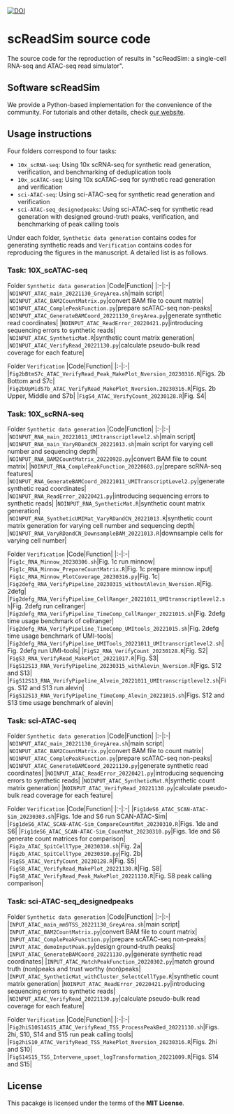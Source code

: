 [![DOI](https://zenodo.org/badge/DOI/10.5281/zenodo.7824380.svg)](https://doi.org/10.5281/zenodo.7824380)

# scReadSim source code
The source code for the reproduction of results in "scReadSim: a single-cell RNA-seq and ATAC-seq read simulator".

## Software scReadSim
We provide a Python-based implementation for the convenience of the community. For tutorials and other details, check [our website](http://screadsim.readthedocs.io/).


## Usage instructions

Four folders correspond to four tasks:
- `10x_scRNA-seq`: Using 10x scRNA-seq for synthetic read generation, verification, and benchmarking of deduplication tools
- `10x_scATAC-seq`: Using 10x scATAC-seq for synthetic read generation and verification
- `sci-ATAC-seq`: Using sci-ATAC-seq for synthetic read generation and verification
- `sci-ATAC-seq_designedpeaks`: Using sci-ATAC-seq for synthetic read generation with designed ground-truth peaks, verification, and benchmarking of peak calling tools

Under each folder, `Synthetic data generation` contains codes for generating synthetic reads and `Verification` contains codes for reproducing the figures in the manuscript. A detailed list is as follows.

### Task: 10X_scATAC-seq
Folder `Synthetic data generation`
|Code|Function|
|:-|:-|
|`NOINPUT_ATAC_main_20221130_GreyArea.sh`|main script| 
|`NOINPUT_ATAC_BAM2CountMatrix.py`|convert BAM file to count matrix|
|`NOINPUT_ATAC_ComplePeakFunction.py`|prepare scATAC-seq non-peaks|
|`NOINPUT_ATAC_GenerateBAMCoord_20221130_GreyArea.py`|generate synthetic read coordinates|
|`NOINPUT_ATAC_ReadError_20220421.py`|introducing sequencing errors to synthetic reads|
|`NOINPUT_ATAC_SyntheticMat.R`|synthetic count matrix generation|
|`NOINPUT_ATAC_VerifyRead_20221130.py`|calculate pseudo-bulk read coverage for each feature|

Folder `Verification`
|Code|Function|
|:-|:-|
|`Fig2bBtmS7c_ATAC_VerifyRead_Peak_MakePlot_Nversion_20230316.R`|Figs. 2b Bottom and S7c| 
|`Fig2bUpMidS7b_ATAC_VerifyRead_MakePlot_Nversion.20230316.R`|Figs. 2b Upper, Middle and S7b|
|`FigS4_ATAC_VerifyCount_20230128.R`|Fig. S4|


### Task: 10X_scRNA-seq
Folder `Synthetic data generation`
|Code|Function|
|:-|:-|
|`NOINPUT_RNA_main_20221011_UMItranscriptlevel2.sh`|main script|
|`NOINPUT_RNA_main_VaryRDandCN_20221013.sh`|main script for varying cell number and sequencing depth| 
|`NOINPUT_RNA_BAM2CountMatrix_20220928.py`|convert BAM file to count matrix|
|`NOINPUT_RNA_ComplePeakFunction_20220603.py`|prepare scRNA-seq features|
|`NOINPUT_RNA_GenerateBAMCoord_20221011_UMITranscriptLevel2.py`|generate synthetic read coordinates|
|`NOINPUT_RNA_ReadError_20220421.py`|introducing sequencing errors to synthetic reads|
|`NOINPUT_RNA_SyntheticMat.R`|synthetic count matrix generation|
|`NOINPUT_RNA_SyntheticUMIMat_VaryRDandCN_20221013.R`|synthetic count matrix generation for varying cell number and sequencing depth|
|`NOINPUT_RNA_VaryRDandCN_DownsampleBAM_20221013.R`|downsample cells for varying cell number|

Folder `Verification`
|Code|Function|
|:-|:-|
|`Fig1c_RNA_Minnow_20230306.sh`|Fig. 1c run minnow| 
|`Fig1c_RNA_Minnow_PrepareCountMatrix.R`|Fig. 1c prepare minnow input|
|`Fig1c_RNA_Minnow_PlotCoverage_20230316.py`|Fig. 1c|
|`Fig2defg_RNA_VerifyPipeline_20230315_withoutAlevin_Nversion.R`|Fig. 2defg|
|`Fig2defg_RNA_VerifyPipeline_CellRanger_20221011_UMItranscriptlevel2.sh`|Fig. 2defg run cellranger|
|`Fig2defg_RNA_VerifyPipeline_TimeComp_CellRanger_20221015.sh`|Fig. 2defg time usage benchmark of cellranger|
|`Fig2defg_RNA_VerifyPipeline_TimeComp_UMItools_20221015.sh`|Fig. 2defg time usage benchmark of UMI-tools|
|`Fig2defg_RNA_VerifyPipeline_UMITools_20221011_UMItranscriptlevel2.sh`|Fig. 2defg run UMI-tools|
|`FigS2_RNA_VerifyCount_20230128.R`|Fig. S2|
|`FigS3_RNA_VerifyRead_MakePlot_20221017.R`|Fig. S3|
|`FigS12S13_RNA_VerifyPipeline_20230315_withAlevin_Nversion.R`|Figs. S12 and S13|
|`FigS12S13_RNA_VerifyPipeline_Alvein_20221011_UMItranscriptlevel2.sh`|Figs. S12 and S13 run alevin|
|`FigS12S13_RNA_VerifyPipeline_TimeComp_Alevin_20221015.sh`|Figs. S12 and S13 time usage benchmark of alevin|


### Task: sci-ATAC-seq
Folder `Synthetic data generation`
|Code|Function|
|:-|:-|
|`NOINPUT_ATAC_main_20221130_GreyArea.sh`|main script| 
|`NOINPUT_ATAC_BAM2CountMatrix.py`|convert BAM file to count matrix|
|`NOINPUT_ATAC_ComplePeakFunction.py`|prepare scATAC-seq non-peaks|
|`NOINPUT_ATAC_GenerateBAMCoord_20221130.py`|generate synthetic read coordinates|
|`NOINPUT_ATAC_ReadError_20220421.py`|introducing sequencing errors to synthetic reads|
|`NOINPUT_ATAC_SyntheticMat.R`|synthetic count matrix generation|
|`NOINPUT_ATAC_VerifyRead_20221130.py`|calculate pseudo-bulk read coverage for each feature|

Folder `Verification`
|Code|Function|
|:-|:-|
|`Fig1deS6_ATAC_SCAN-ATAC-Sim_20230303.sh`|Figs. 1de and S6 run SCAN-ATAC-Sim| 
|`Fig1deS6_ATAC_SCAN-ATAC-Sim_CompareCountMat_20230310.R`|Figs. 1de and S6|
|`Fig1deS6_ATAC_SCAN-ATAC-Sim_CountMat_20230310.py`|Figs. 1de and S6 generate count matrices for comparison|
|`Fig2a_ATAC_SpitCellType_20230310.sh`|Fig. 2a| 
|`Fig2b_ATAC_SpitCellType_20230310.py`|Fig. 2b|
|`FigS5_ATAC_VerifyCount_20230128.R`|Fig. S5| 
|`FigS8_ATAC_VerifyRead_MakePlot_20221130.R`|Fig. S8|
|`FigS8_ATAC_VerifyRead_Peak_MakePlot_20221130.R`|Fig. S8 peak calling comparison|


### Task: sci-ATAC-seq_designedpeaks
Folder `Synthetic data generation`
|Code|Function|
|:-|:-|
|`INPUT_ATAC_main_mm9TSS_20221130_GreyArea.sh`|main script| 
|`INPUT_ATAC_BAM2CountMatrix.py`|convert BAM file to count matrix|
|`INPUT_ATAC_ComplePeakFunction.py`|prepare scATAC-seq non-peaks|
|`INPUT_ATAC_demoInputPeak.py`|design ground-truth peaks|
|`INPUT_ATAC_GenerateBAMCoord_20221130.py`|generate synthetic read coordinates|
|`INPUT_ATAC_MatchPeakFunction_20220302.py`|match ground truth (non)peaks and trust worthy (non)peaks|
|`INPUT_ATAC_SyntheticMat_withCluster_SelectCellType.R`|synthetic count matrix generation|
|`NOINPUT_ATAC_ReadError_20220421.py`|introducing sequencing errors to synthetic reads|
|`NOINPUT_ATAC_VerifyRead_20221130.py`|calculate pseudo-bulk read coverage for each feature|

Folder `Verification`
|Code|Function|
|:-|:-|
|`Fig2hiS10S14S15_ATAC_VerifyRead_TSS_ProcessPeakBed_20221130.sh`|Figs. 2hi, S10, S14 and S15 run peak calling tools| 
|`Fig2hiS10_ATAC_VerifyRead_TSS_MakePlot_Nversion_20230316.R`|Figs. 2hi and S10|
|`FigS14S15_TSS_Intervene_upset_logTransformation_20221009.R`|Figs. S14 and S15| 


## License
This pacakge is licensed under the terms
of the **MIT License**.
